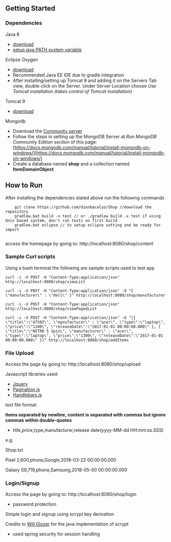 
## Getting Started

### Dependencies

Java 8
 * [download](http://www.oracle.com/technetwork/java/javase/downloads/jdk8-downloads-2133151.html)
 * [setup java PATH system variable](https://www.java.com/en/download/help/path.xml)

Eclipse Oxygen
 * [download](http://www.eclipse.org/downloads/packages/eclipse-ide-java-ee-developers/oxygen2)
 * Recommended Java EE IDE due to gradle integration
 * After installing/setting up Tomcat 9 and adding it on the Servers Tab view, double click on the Server. Under Server Location choose *Use Tomcat installation (takes control of Tomcat installation)* 

Tomcat 9
 * [download](https://tomcat.apache.org/download-90.cgi)
	
Mongodb 
 * Download the [Community server](https://www.mongodb.com/download-center?jmp=nav#community)
 * Follow the steps in setting up the MongoDB Server at *Run MongoDB Community Edition section* of this page: [https://docs.mongodb.com/manual/tutorial/install-mongodb-on-windows/](https://docs.mongodb.com/manual/tutorial/install-mongodb-on-windows/)	
 * Create a database named **shop** and a collection named **ItemDomainObject**

## How to Run

After installing the dependencies stated above run the following commands

```
	git clone https://github.com/dionbacalzo/Shop //download the repository
	gradlew.bat build -x test // or ./gradlew build -x test if using Unix based system, don't run tests on first build
	gradlew.bat eclipse // to setup eclipse setting and be ready for import
	
```
access the homepage by going to: http://localhost:8080/shop/content

### Sample Curl scripts

Using a bash terminal the following are sample scripts used to test app

```
curl -i -X POST -H "Content-Type:application/json" http://localhost:8080/shop/viewList

curl -i -X POST -H "Content-Type:application/json" -d "{  \"manufacturer\" : \"dell\" }" http://localhost:8080/shop/manufacturer

curl -i -X POST -H "Content-Type:application/json" http://localhost:8080/shop/viewPagedList

curl -i -X POST -H "Content-Type:application/json" -d "[{ \"title\":\"4750Z\", \"manufacturer\" : \"acer\", \"type\":\"laptop\", \"price\":\"1100\", \"releaseDate\":\"2017-01-01 00:00:00.000\" }, { \"title\":\"NITRO 5 Spin\", \"manufacturer\" : \"acer\", \"type\":\"laptop\", \"price\":\"1300\", \"releaseDate\":\"2017-01-01 00:00:00.000\" }]" http://localhost:8080/shop/addItems
```

### File Upload

Access the page by going to: http://localhost:8080/shop/upload

Javascript libraries used:
 - [Jquery](https://jquery.com/)
 - [Pagination.js](http://pagination.js.org/)
 - [Handlebars.js](https://handlebarsjs.com/)

text file format: 

**items separated by newline, content is separated with commas but ignore commas within double-quotes**
 - title,price,type,manufacturer,release date(yyyy-MM-dd HH:mm:ss.SSS)

e.g.

Shop.txt

Pixel 2,600,phone,Google,2018-03-22 00:00:00.000

Galaxy S9,719,phone,Samsung,2018-05-00 00:00:00.000 

### Login/Signup

Access the page by going to: http://localhost:8080/shop/login


- password protection

Simple login and signup using scrypt key derivation

Credits to [Will Glozer](https://github.com/wg/scrypt) for the java implementation of scrypt

- used spring security for session handling


 